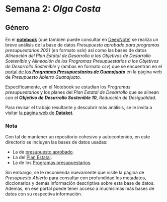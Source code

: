# Semana 2: _Olga Costa_
## Género

En el [__notebook__](RallyDatos_Semana_2.ipynb) (que también puede consultar en [DeepNote](https://deepnote.com/project/RallyDatosSemana2-Duplicate-fnFhD_7AT9O3faVj4kZ97w/%2Fnotebook.ipynb)) se realiza un breve análisis de la base de datos _Presupuesto aprobado para programas presupuestarios 2021_ (en formato _xslx_) así como las bases de datos _Alineación del Plan Estatal de Desarrollo a los Objetivos de Desarrollo Sostenible_ y _Alineación de los Programas Presupuestarios a los Objetivos de Desarrollo Sostenible_ y  (ambas en formato _csv_)
que se encuentran en el [portal de los ___Programas Presupuestarios de Guanajuato___](https://presupuestoabierto.guanajuato.gob.mx/#/programaspresupuestariosGto) en la
página web de _Presupuesto Abierto Guanajuato_.

Específicamente, en el Notebook se estudian los _Programas presupuestarios_ y los planes del _Plan Estatal de Desarrollo_ que se alinean con el ___Objetivo de Desarrollo Sostenible 10___, _Reducción de Desigualdad_.

Para revisar el trabajo resultante y descubrir más análisis, se le invita a visitar [la página web de __Dataket__](https://dusty-sunstone-de5.notion.site/Dataket-Rally-de-datos-Guanajuato-ebdbfa97edd34b6dae1ffd3c5b8d121a).

### Nota
Con tal de mantener un repositorio cohesivo y autocontenido, en este directorio se incluyen las bases de datos usadas:
- La de [presupuesto aprobado](pps-a-2021.xlsx).
- La del [Plan Estatal](alineacion_ped_ods.csv).
- La de los [Programas presupuestarios](alineacion_pp_ods.csv).

Sin embargo, se le recomienda nuevamente que visite la página de _Presupuesto Abierto_ para consultar con profundidad los metadatos, diccionarios y demás información descriptiva sobre esta base de datos. Además, en ese portal puede tener acceso a muchísimas más bases de datos con su respectiva información.
